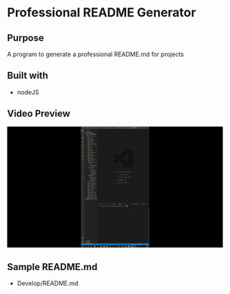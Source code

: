 # Professional README Generator

## Purpose
A program to generate a professional README.md for projects
## Built with
- nodeJS
## Video Preview
![readme-gen-video](./Develop/src/readme-gen-video.gif)

## Sample README.md
- Develop/README.md